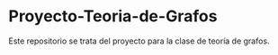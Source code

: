 # Proyecto-Teoria-de-Grafos

Este repositorio se trata del proyecto para la clase de teoría de grafos.
